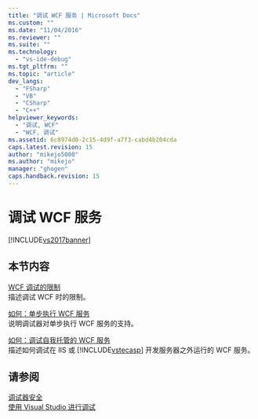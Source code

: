 ```yaml
---
title: "调试 WCF 服务 | Microsoft Docs"
ms.custom: ""
ms.date: "11/04/2016"
ms.reviewer: ""
ms.suite: ""
ms.technology: 
  - "vs-ide-debug"
ms.tgt_pltfrm: ""
ms.topic: "article"
dev_langs: 
  - "FSharp"
  - "VB"
  - "CSharp"
  - "C++"
helpviewer_keywords: 
  - "调试, WCF"
  - "WCF, 调试"
ms.assetid: 6c8974d0-2c15-4d9f-a7f3-cabd4b204cda
caps.latest.revision: 15
author: "mikejo5000"
ms.author: "mikejo"
manager: "ghogen"
caps.handback.revision: 15
---
```

# 调试 WCF 服务
[!INCLUDE[vs2017banner](../code-quality/includes/vs2017banner.md)]

## 本节内容  
 [WCF 调试的限制](../debugger/limitations-on-wcf-debugging.md)  
 描述调试 WCF 时的限制。  
  
 [如何：单步执行 WCF 服务](../debugger/how-to-step-into-wcf-services.md)  
 说明调试器对单步执行 WCF 服务的支持。  
  
 [如何：调试自我托管的 WCF 服务](../debugger/how-to-debug-a-self-hosted-wcf-service.md)  
 描述如何调试在 IIS 或 [!INCLUDE[vstecasp](../code-quality/includes/vstecasp_md.md)] 开发服务器之外运行的 WCF 服务。  
  
## 请参阅  
 [调试器安全](../debugger/debugger-security.md)   
 [使用 Visual Studio 进行调试](../debugger/debugging-in-visual-studio.md)